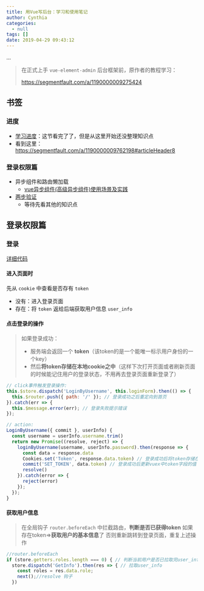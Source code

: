 ```yaml
---
title: 用Vue写后台：学习和使用笔记
author: Cynthia
categories:
  - null
tags: []
date: 2019-04-29 09:43:12
---
```

...

<!--more-->

> 在正式上手 `vue-element-admin` 后台框架前，原作者的教程学习：
>
> <https://segmentfault.com/a/1190000009275424>

## 书签

### 进度

- [学习进度](https://segmentfault.com/a/1190000009506097#articleHeader3)：这节看完了了，但是从这里开始还没整理知识点
- 看到这里：<https://segmentfault.com/a/1190000009762198#articleHeader8>

### 登录权限篇

- 异步组件和路由懒加载
  - [vue异步组件(高级异步组件)使用场景及实践](https://segmentfault.com/a/1190000012138052)
- [两步验证](https://segmentfault.com/a/1190000009506097#articleHeader13)
  - 等待先看其他的知识点









## 登录权限篇

### 登录

[详细代码](https://github.com/PanJiaChen/vue-element-admin/blob/master/src/views/login/index.vue)

#### **进入页面时**

先从 `cookie` 中查看是否存有 `token `

- 没有：进入登录页面
- 存在：将 `token` 返给后端获取用户信息 `user_info`

#### **点击登录的操作**

> 如果登录成功：
>
> - 服务端会返回一个 **token**（该token的是一个能唯一标示用户身份的一个key）
> - 然后**将token存储在本地cookie之中**（这样下次打开页面或者刷新页面的时候能记住用户的登录状态，不用再去登录页面重新登录了）

```js
// click事件触发登录操作:
this.$store.dispatch('LoginByUsername', this.loginForm).then(() => {
  this.$router.push({ path: '/' }); // 登录成功之后重定向到首页
}).catch(err => {
  this.$message.error(err); // 登录失败提示错误
});

// action:
LoginByUsername({ commit }, userInfo) {
  const username = userInfo.username.trim()
  return new Promise((resolve, reject) => {
    loginByUsername(username, userInfo.password).then(response => {
      const data = response.data
      Cookies.set('Token', response.data.token) // 登录成功后将token存储在cookie之中
      commit('SET_TOKEN', data.token) // 登录成功后更新vuex中token字段的值
      resolve()
    }).catch(error => {
      reject(error)
    });
  });
}
```

#### 获取用户信息

> 在全局钩子 `router.beforeEach` 中拦截路由，**判断是否已获得token**
> 如果存在token=>**获取用户的基本信息**了
> 否则重新跳转到登录页面，重复上述操作

```js
//router.beforeEach
if (store.getters.roles.length === 0) { // 判断当前用户是否已拉取完user_info信息
  store.dispatch('GetInfo').then(res => { // 拉取user_info
    const roles = res.data.role;
    next();//resolve 钩子
  })
```


